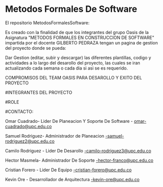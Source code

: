 # Metodos Formales De Software

El repositorio MetodosFormalesSoftware:

Es creado con la finalidad de que los integrantes del grupo Oasis de la Asignatura "METODOS FORMALES EN CONSTRUCCION DE SOFTWARE" impartida por el docente GILBERTO PEDRAZA tengan un pagina de gestion del proyecto donde se pueda:

Dar Gestion (editar, subir  y descargar) las diferentes plantillas, codigo y actividades a lo largo del desarollo del proyecto, las cuales se iran actualizando cada semana o cada dia si asi se es requerido.









COMPROMISOS DEL TEAM OASIS PARA DESAROLLO Y EXITO DEL PROYECTO















#INTEGRANTES DEL PROYECTO 

#ROLE       

#CONTACTO:

Omar Cuadrado- Lider De Planeacion Y Soporte De Software - omar-cuadrado@upc.edu.co

Samuel Rodriguez- Administrador de Planeacion  -samuel-rodriguez2@upc.edu.co

Camilo Rodriguez - Lider De Desarollo -camilo-rodriguez3@upc.edu.co

Hector Masmela- Administrador De Soporte -hector-franco@upc.edu.co

Cristian Forero  - Lider De Equipo -cristian-forero@upc.edu.co

Kevin Ore  - Desarrollador de Arquitectura -kevin-ore@upc.edu.co

